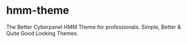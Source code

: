 # hmm-theme
The Better Cyberpanel HMM Theme for professionals. Simple, Better &amp; Quite Good Looking Themes.
